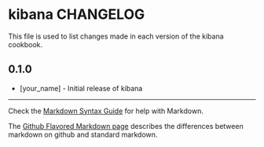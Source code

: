 # kibana CHANGELOG

This file is used to list changes made in each version of the kibana cookbook.

## 0.1.0
- [your_name] - Initial release of kibana

- - -
Check the [Markdown Syntax Guide](http://daringfireball.net/projects/markdown/syntax) for help with Markdown.

The [Github Flavored Markdown page](http://github.github.com/github-flavored-markdown/) describes the differences between markdown on github and standard markdown.
